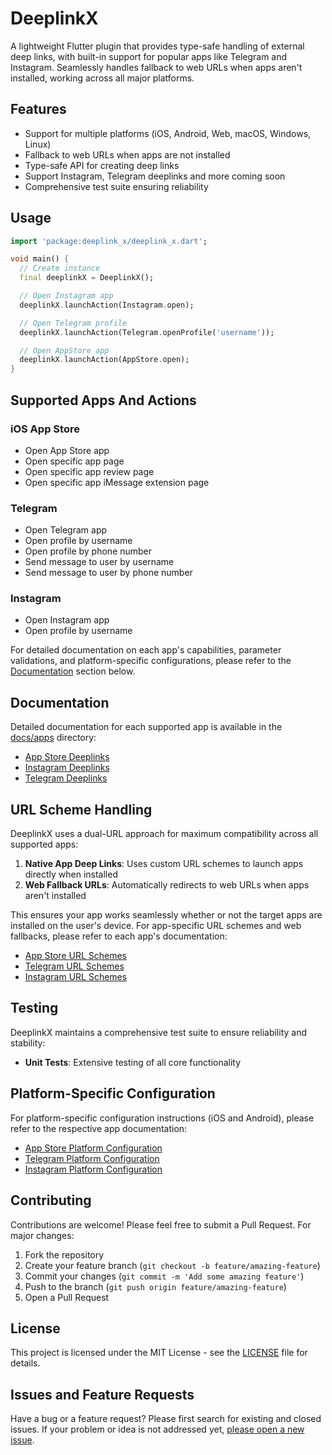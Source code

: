 # DeeplinkX

A lightweight Flutter plugin that provides type-safe handling of external deep links, with built-in support for popular apps like Telegram and Instagram. Seamlessly handles fallback to web URLs when apps aren't installed, working across all major platforms.

## Features

- Support for multiple platforms (iOS, Android, Web, macOS, Windows, Linux)
- Fallback to web URLs when apps are not installed
- Type-safe API for creating deep links
- Support Instagram, Telegram deeplinks and more coming soon
- Comprehensive test suite ensuring reliability

## Usage

```dart
import 'package:deeplink_x/deeplink_x.dart';

void main() {
  // Create instance
  final deeplinkX = DeeplinkX();

  // Open Instagram app
  deeplinkX.launchAction(Instagram.open);

  // Open Telegram profile
  deeplinkX.launchAction(Telegram.openProfile('username'));

  // Open AppStore app
  deeplinkX.launchAction(AppStore.open);
}
```

## Supported Apps And Actions

### iOS App Store
- Open App Store app
- Open specific app page
- Open specific app review page
- Open specific app iMessage extension page

### Telegram
- Open Telegram app
- Open profile by username
- Open profile by phone number
- Send message to user by username
- Send message to user by phone number

### Instagram
- Open Instagram app
- Open profile by username

For detailed documentation on each app's capabilities, parameter validations, and platform-specific configurations, please refer to the [Documentation](#documentation) section below.

## Documentation

Detailed documentation for each supported app is available in the [docs/apps](docs/apps) directory:

- [App Store Deeplinks](docs/apps/app_store.md)
- [Instagram Deeplinks](docs/apps/instagram.md)
- [Telegram Deeplinks](docs/apps/telegram.md)

## URL Scheme Handling

DeeplinkX uses a dual-URL approach for maximum compatibility across all supported apps:

1. **Native App Deep Links**: Uses custom URL schemes to launch apps directly when installed
2. **Web Fallback URLs**: Automatically redirects to web URLs when apps aren't installed

This ensures your app works seamlessly whether or not the target apps are installed on the user's device. For app-specific URL schemes and web fallbacks, please refer to each app's documentation:
- [App Store URL Schemes](docs/apps/app_store.md#url-schemes)
- [Telegram URL Schemes](docs/apps/telegram.md#url-schemes)
- [Instagram URL Schemes](docs/apps/instagram.md#url-schemes)

## Testing

DeeplinkX maintains a comprehensive test suite to ensure reliability and stability:

- **Unit Tests**: Extensive testing of all core functionality

## Platform-Specific Configuration
For platform-specific configuration instructions (iOS and Android), please refer to the respective app documentation:
- [App Store Platform Configuration](docs/apps/app_store.md#platform-specific-configuration)
- [Telegram Platform Configuration](docs/apps/telegram.md#platform-specific-configuration)
- [Instagram Platform Configuration](docs/apps/instagram.md#platform-specific-configuration)

## Contributing

Contributions are welcome! Please feel free to submit a Pull Request. For major changes:

1. Fork the repository
2. Create your feature branch (`git checkout -b feature/amazing-feature`)
3. Commit your changes (`git commit -m 'Add some amazing feature'`)
4. Push to the branch (`git push origin feature/amazing-feature`)
5. Open a Pull Request

## License

This project is licensed under the MIT License - see the [LICENSE](LICENSE) file for details.

## Issues and Feature Requests

Have a bug or a feature request? Please first search for existing and closed issues. If your problem or idea is not addressed yet, [please open a new issue](https://github.com/ParhamHatan/DeeplinkX/issues).